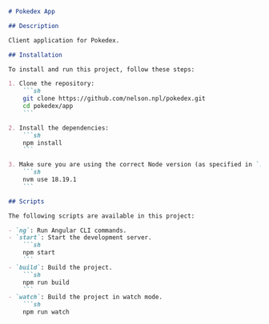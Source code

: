 ```markdown
# Pokedex App

## Description

Client application for Pokedex.

## Installation

To install and run this project, follow these steps:

1. Clone the repository:
    ```sh
    git clone https://github.com/nelson.npl/pokedex.git
    cd pokedex/app
    ```

2. Install the dependencies:
    ```sh
    npm install
    ```

3. Make sure you are using the correct Node version (as specified in `.nvmrc`):
    ```sh
    nvm use 18.19.1
    ```

## Scripts

The following scripts are available in this project:

- `ng`: Run Angular CLI commands.
- `start`: Start the development server.
    ```sh
    npm start
    ```
- `build`: Build the project.
    ```sh
    npm run build
    ```
- `watch`: Build the project in watch mode.
    ```sh
    npm run watch
